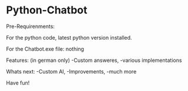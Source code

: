 # Python-Chatbot

Pre-Requirenments: 

For the python code, latest python version installed.

For the Chatbot.exe file: nothing


Features:
(in german only)
-Custom answeres,
-various implementations 


Whats next:
-Custom AI, 
-Improvements,
-much more

Have fun!
